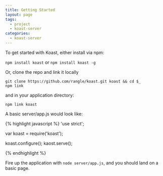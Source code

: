 ```yaml
---
title: Getting Started
layout: page
tags:
  - project
  - koast-server
categories:
  - koast-server
---
```



To get started with Koast, either install via npm:

`npm install koast` or `npm install koast -g`

Or, clone the repo and link it locally

```
git clone https://github.com/rangle/koast.git koast && cd $_
npm link
```

and in your application directory:

`npm link koast`

A basic server/app.js would look like:

{% highlight javascript %}
'use strict';

var koast = require('koast');

koast.configure();
kaost.serve();

{% endhighlight %}

Fire up the application with `node server/app.js`, and you should land on a basic page.
